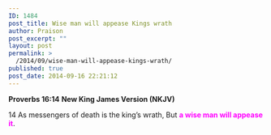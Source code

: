 ```yaml
---
ID: 1484
post_title: Wise man will appease Kings wrath
author: Praison
post_excerpt: ""
layout: post
permalink: >
  /2014/09/wise-man-will-appease-kings-wrath/
published: true
post_date: 2014-09-16 22:21:12
---
```

<strong>Proverbs 16:14</strong>
<strong> New King James Version (NKJV)</strong>

14 As messengers of death is the king’s wrath,
But <span style="color: #ff00ff;"><strong>a wise man will appease it</strong></span>.